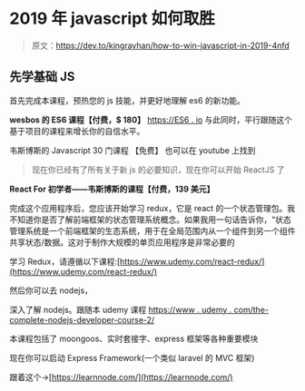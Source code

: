# 2019 年 javascript 如何取胜

> 原文：<https://dev.to/kingrayhan/how-to-win-javascript-in-2019-4nfd>

## 先学基础 JS

首先完成本课程，预热您的 js 技能，并更好地理解 es6 的新功能。

**wesbos 的 ES6 课程【付费，$ 180】**
[https://ES6 . io](https://es6.io)
与此同时，平行跟随这个基于项目的课程来增长你的自信水平。

韦斯博斯的 Javascript 30 门课程
【免费】
也可以在 youtube 上找到

> 现在你已经有了所有关于新 js 的必要知识，现在你可以开始 ReactJS 了

**React For 初学者——韦斯博斯的课程【付费，139 美元】**

完成这个应用程序后，您应该开始学习 redux，它是 react 的一个状态管理包。我不知道你是否了解前端框架的状态管理系统概念。如果我用一句话告诉你，“状态管理系统是一个前端框架的生态系统，用于在全局范围内从一个组件到另一个组件共享状态/数据。这对于制作大规模的单页应用程序是非常必要的

学习 Redux，请遵循以下课程:[https://www.udemy.com/react-redux/](https://www.udemy.com/react-redux/)

然后你可以去 nodejs，

深入了解 nodejs。跟随本 udemy 课程
[https://www . udemy . com/the-complete-nodejs-developer-course-2/](https://www.udemy.com/the-complete-nodejs-developer-course-2/)

本课程包括了 moongoos、实时套接字、express 框架等各种重要模块

现在你可以启动 Express Framework(一个类似 laravel 的 MVC 框架)

跟着这个->[https://learnnode.com/](https://learnnode.com/)